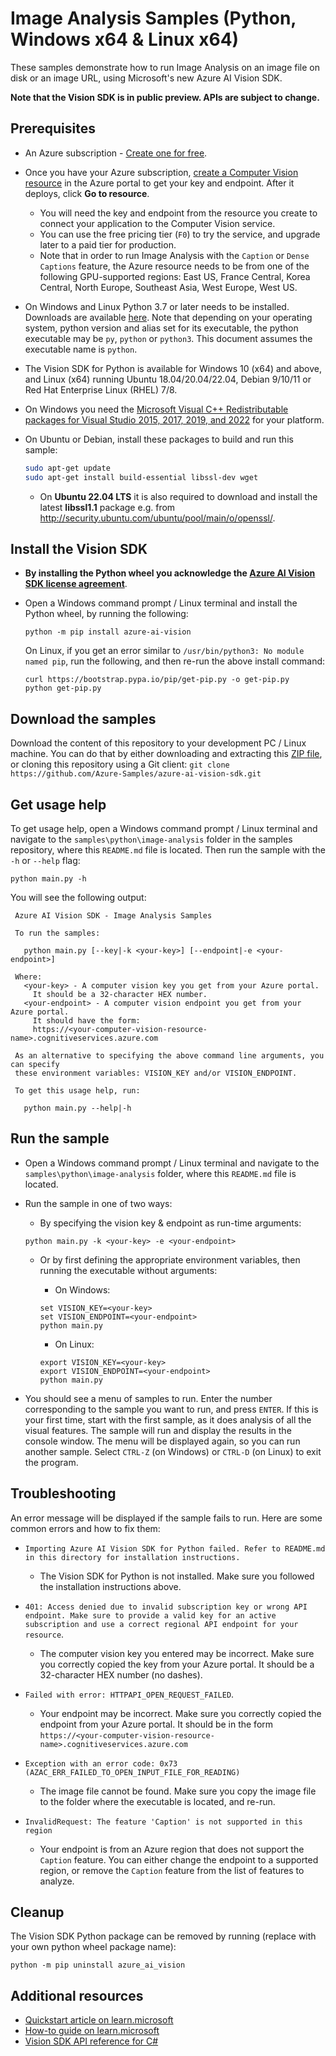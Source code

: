 # Image Analysis Samples (Python, Windows x64 & Linux x64)

These samples demonstrate how to run Image Analysis on an image file on disk or an image URL, using Microsoft's new Azure AI Vision SDK.

**Note that the Vision SDK is in public preview. APIs are subject to change.**

## Prerequisites

* An Azure subscription - [Create one for free](https://azure.microsoft.com/free/cognitive-services/).

* Once you have your Azure subscription, [create a Computer Vision resource](https://portal.azure.com/#create/Microsoft.CognitiveServicesComputerVision) in the Azure portal to get your key and endpoint. After it deploys, click **Go to resource**.

  * You will need the key and endpoint from the resource you create to connect your application to the Computer Vision service.
  * You can use the free pricing tier (`F0`) to try the service, and upgrade later to a paid tier for production.
  * Note that in order to run Image Analysis with the `Caption` or `Dense Captions` feature, the Azure resource needs to be from one of the following GPU-supported regions: East US, France Central, Korea Central, North Europe, Southeast Asia, West Europe, West US.

* On Windows and Linux Python 3.7 or later needs to be installed. Downloads are available [here](https://www.python.org/downloads/). Note that depending on your operating system, python version and alias set for its executable, the python executable may be `py`, `python` or `python3`. This document assumes the executable name is `python`.

* The Vision SDK for Python is available for Windows 10 (x64) and above, and Linux (x64) running Ubuntu 18.04/20.04/22.04, Debian 9/10/11 or Red Hat Enterprise Linux (RHEL) 7/8.

* On Windows you need the [Microsoft Visual C++ Redistributable packages for Visual Studio 2015, 2017, 2019, and 2022](https://learn.microsoft.com/cpp/windows/latest-supported-vc-redist) for your platform.

* On Ubuntu or Debian, install these packages to build and run this sample:

  ```sh
  sudo apt-get update
  sudo apt-get install build-essential libssl-dev wget
  ```

  * On **Ubuntu 22.04 LTS** it is also required to download and install the latest **libssl1.1** package e.g. from http://security.ubuntu.com/ubuntu/pool/main/o/openssl/.

## Install the Vision SDK

* **By installing the Python wheel you acknowledge the [Azure AI Vision SDK license agreement](https://aka.ms/azai/vision/license)**.

* Open a Windows command prompt / Linux terminal and install the Python wheel, by running the following:

    ```
    python -m pip install azure-ai-vision
    ```

    On Linux, if you get an error similar to `/usr/bin/python3: No module named pip`, run the following, and then re-run the above install command:

    ```
    curl https://bootstrap.pypa.io/pip/get-pip.py -o get-pip.py
    python get-pip.py
    ```

## Download the samples

Download the content of this repository to your development PC / Linux machine. You can do that by either downloading and extracting this [ZIP file](https://github.com/Azure-Samples/azure-ai-vision-sdk/archive/master.zip), or cloning this repository using a Git client: `git clone https://github.com/Azure-Samples/azure-ai-vision-sdk.git`

## Get usage help

To get usage help, open a Windows command prompt / Linux terminal and navigate to the `samples\python\image-analysis` folder in the samples repository, where this `README.md` file is located. Then run the sample with the `-h` or `--help` flag:

```
python main.py -h
```

You will see the following output:

```
 Azure AI Vision SDK - Image Analysis Samples

 To run the samples:

   python main.py [--key|-k <your-key>] [--endpoint|-e <your-endpoint>]

 Where:
   <your-key> - A computer vision key you get from your Azure portal.
     It should be a 32-character HEX number.
   <your-endpoint> - A computer vision endpoint you get from your Azure portal.
     It should have the form:
     https://<your-computer-vision-resource-name>.cognitiveservices.azure.com

 As an alternative to specifying the above command line arguments, you can specify
 these environment variables: VISION_KEY and/or VISION_ENDPOINT.

 To get this usage help, run:

   python main.py --help|-h
```

## Run the sample

* Open a Windows command prompt / Linux terminal and navigate to the `samples\python\image-analysis` folder, where this `README.md` file is located.

* Run the sample in one of two ways:

  * By specifying the vision key & endpoint as run-time arguments:
  ```
  python main.py -k <your-key> -e <your-endpoint>
  ```

  * Or by first defining the appropriate environment variables, then running the executable without arguments:

    * On Windows:
    ```
    set VISION_KEY=<your-key>
    set VISION_ENDPOINT=<your-endpoint>
    python main.py
    ```

    * On Linux:
    ```
    export VISION_KEY=<your-key>
    export VISION_ENDPOINT=<your-endpoint>
    python main.py
    ```

* You should see a menu of samples to run. Enter the number corresponding to the sample you want to run, and press `ENTER`. If this is your first time, start with the first sample, as it does analysis of all the visual features. The sample will run and display the results in the console window. The menu will be displayed again, so you can run another sample. Select `CTRL-Z` (on Windows) or `CTRL-D` (on Linux) to exit the program.

## Troubleshooting

An error message will be displayed if the sample fails to run. Here are some common errors and how to fix them:

* `Importing Azure AI Vision SDK for Python failed. Refer to README.md in this directory for installation instructions.`
  * The Vision SDK for Python is not installed. Make sure you followed the installation instructions above.

* `401: Access denied due to invalid subscription key or wrong API endpoint. Make sure to provide a valid key for an active subscription and use a correct regional API endpoint for your resource`.
  * The computer vision key you entered may be incorrect. Make sure you correctly copied the key from your Azure portal. It should be a 32-character HEX number (no dashes).

* `Failed with error: HTTPAPI_OPEN_REQUEST_FAILED`.
  * Your endpoint may be incorrect. Make sure you correctly copied the endpoint from your Azure portal. It should be in the form `https://<your-computer-vision-resource-name>.cognitiveservices.azure.com`

* `Exception with an error code: 0x73 (AZAC_ERR_FAILED_TO_OPEN_INPUT_FILE_FOR_READING)`
  * The image file cannot be found. Make sure you copy the image file to the folder where the executable is located, and re-run.

* `InvalidRequest: The feature 'Caption' is not supported in this region`
  * Your endpoint is from an Azure region that does not support the `Caption` feature. You can either change the endpoint to a supported region, or remove the `Caption` feature from the list of features to analyze.

## Cleanup

The Vision SDK Python package can be removed by running (replace with your own python wheel package name):

```
python -m pip uninstall azure_ai_vision
```

## Additional resources

* [Quickstart article on learn.microsoft](https://learn.microsoft.com/azure/cognitive-services/computer-vision/quickstarts-sdk/image-analysis-client-library-40?tabs=visual-studio%2Cwindows&pivots=programming-language-python)
* [How-to guide on learn.microsoft](https://learn.microsoft.com/azure/cognitive-services/computer-vision/how-to/call-analyze-image-40?tabs=python)
* [Vision SDK API reference for C#](https://learn.microsoft.com/python/api/azure-ai-vision)